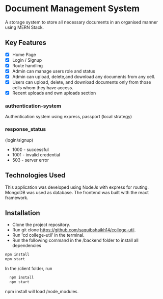 # Document Management System
A storage system to store all necessary documents in an organised manner using MERN Stack.

## Key Features
- [x] Home Page
- [x] Login / Signup
- [x] Route handling 
- [x] Admin can manage users role and status 
- [x] Admin can upload, delete,and download any documents from any cell.
- [x] Users can upload, delete, and download documents only from those cells whom they have access.
- [x] Recent uploads and own uploads section

### authentication-system
Authentication system using express, passport (local strategy)

### response_status
(login/signup)
- 1000 - successful
- 1001 - invalid credential
- 503 - server error

## Technologies Used
This application was developed using NodeJs with express for routing. MongoDB was used as database.
The frontend was built with the react framework. 

## Installation
* Clone the project repository.
* Run git clone https://github.com/saquibshaikh14/college-util.
* Run 'cd college-util' in the terminal.
* Run the following command in the /backend folder to install all dependencies
```bash
npm install
npm start
```
In the /client folder, run
```bash
  npm install
  npm start
```
npm install will load /node_modules.


